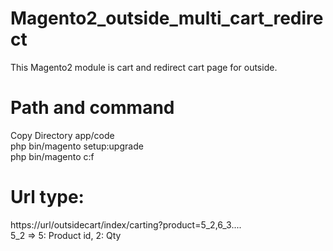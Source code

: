 # Magento2_outside_multi_cart_redirect
 This Magento2 module is cart and redirect cart page for outside.

# Path and command
Copy Directory app/code <br />
php bin/magento setup:upgrade <br />
php bin/magento c:f <br />

# Url type:
 https://url/outsidecart/index/carting?product=5_2,6_3.... <br />
 5_2 => 5: Product id, 2: Qty
